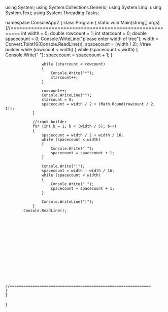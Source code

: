 using System;
using System.Collections.Generic;
using System.Linq;
using System.Text;
using System.Threading.Tasks;

namespace ConsoleApp2
{
    class Program
    {
        static void Main(string[] args)
        {//=========================================================
                int width = 0;
                double rowcount = 1;
                int starcount = 0;
                double spacecount = 0;
                Console.WriteLine("please enter width of tree");
                width = Convert.ToInt16(Console.ReadLine());
                spacecount = (width / 2);
                //tree builder
                while (rowcount < width)
                {
                    while (spacecount < width)
                    {
                        Console.Write(" ");
                        spacecount = spacecount + 1;
                    }

                    while (starcount < rowcount)
                    {
                        Console.Write("*");
                        starcount++;
                    }

                    rowcount++;
                    Console.WriteLine("");
                    starcount = 0;
                    spacecount = width / 2 + (Math.Round(rowcount / 2, 1));
                }

                //trunk builder
                for (int b = 1; b < (width / 5); b++)
                {
                    spacecount = width / 2 + width / 16;
                    while (spacecount < width)
                    {
                        Console.Write(" ");
                        spacecount = spacecount + 1;
                    }

                    Console.Write("|");
                    spacecount = width - width / 16;
                    while (spacecount < width)
                    {
                        Console.Write(" ");
                        spacecount = spacecount + 1;
                    }

                    Console.WriteLine("|");
                }
            Console.ReadLine();
        
     













            //==============================================================
    }
    }
}
